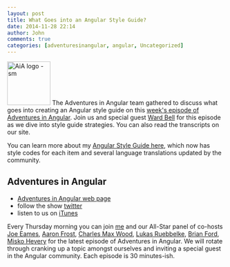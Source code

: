 ```yaml
---
layout: post
title: What Goes into an Angular Style Guide?
date: 2014-11-28 22:14
author: John
comments: true
categories: [adventuresinangular, angular, Uncategorized]
---
```

<p><a href="http://adventuresinangular.com"><img src="/wp-content/uploads/2014/08/AiA-logo-sm.png" alt="AiA logo - sm" width="100" height="101" class="alignleft size-full wp-image-32351" /></a> The Adventures in Angular team gathered to discuss what goes into creating an Angular style guide on this <a href="http://jpapa.me/AiA-018">week's episode of Adventures in Angular</a>. Join us and special guest <a href="https://twitter.com/wardbell">Ward Bell</a> for this episode as we dive into style guide strategies. You can also read the transcripts on our site.</p>

<p>You can learn more about my <a href="http://jpapa.me/ngstyles">Angular Style Guide here</a>, which now has style codes for each item and several language translations updated by the community.</p>

<h2>Adventures in Angular</h2>

<ul>
<li><a href="http://adventuresinangular.com">Adventures in Angular web page</a></li>
<li>follow the show <a href="https://twitter.com/angularpodcast">twitter</a></li>
<li>listen to us on <a href="https://itunes.apple.com/us/podcast/adventures-in-angular/id907361052">iTunes</a></li>
</ul>

<p>Every Thursday morning you can join <a href="https://twitter.com/john_papa">me</a> and our All-Star panel of co-hosts <a href="https://twitter.com/josepheames">Joe Eames</a>, <a href="https://twitter.com/js_dev">Aaron Frost</a>, <a href="https://twitter.com/cmaxw">Charles Max Wood</a>, <a href="https://twitter.com/simpulton">Lukas Ruebbelke</a>, <a href="https://twitter.com/briantford">Brian Ford</a>, <a href="https://twitter.com/mhevery">Misko Hevery</a> for the latest episode of Adventures in Angular. We will rotate through cranking up a topic amongst ourselves and inviting a special guest in the Angular community. Each episode is 30 minutes-ish.</p>

